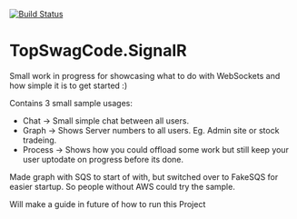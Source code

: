 ﻿[![Build Status](https://dev.azure.com/topswagcode/TopSwagCode.SignalR/_apis/build/status/kiksen1987.TopSwagCode.SignalR)](https://dev.azure.com/topswagcode/TopSwagCode.SignalR/_build/latest?definitionId=1)
 
 # TopSwagCode.SignalR

Small work in progress for showcasing what to do with WebSockets and how simple it is to get started :)

Contains 3 small sample usages:

* Chat -> Small simple chat between all users.
* Graph -> Shows Server numbers to all users. Eg. Admin site or stock tradeing.
* Process -> Shows how you could offload some work but still keep your user uptodate on progress before its done.

Made graph with SQS to start of with, but switched over to FakeSQS for easier startup. So people without AWS could try the sample.

Will make a guide in future of how to run this Project
